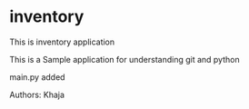 # inventory
This is inventory application

This is a Sample application for understanding git and python

main.py added

Authors:
Khaja